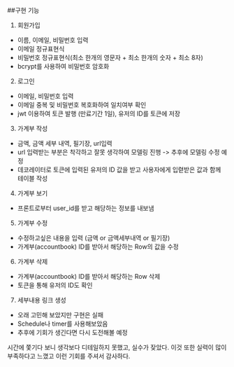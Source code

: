 ##구현 기능
1. 회원가입
  - 이름, 이메일, 비밀번호 입력
  - 이메일 정규표현식
  - 비밀번호 정규표현식(최소 한개의 영문자 + 최소 한개의 숫자 + 최소 8자)
  - bcrypt를 사용하여 비밀번호 암호화
2. 로그인
  - 이메일, 비밀번호 입력
  - 이메일 중복 및 비밀번호 복호화하여 일치여부 확인
  - jwt 이용하여 토큰 발행 (만료기간 1일), 유저의 ID를 토큰에 저장
3. 가계부 작성
  - 금액, 금액 세부 내역, 필기장, url입력
  - url 입력받는 부분은 착각하고 잘못 생각하여 모델링 진행 -> 추후에 모델링 수정 예정
  - 데코레이터로 토큰에 입력된 유저의 ID 값을 받고 사용자에게 입렫받은 값과 함께 테이블 작성
4. 가계부 보기
  - 프론트로부터 user_id를 받고 해당하는 정보를 내보냄
5. 가계부 수정
  - 수정하고싶은 내용을 입력 (금액 or 금액세부내역 or 필기장)
  - 가계부(accountbook) ID를 받아서 해당하는 Row의 값을 수정
6. 가계부 삭제
  - 가계부(accountbook) ID를 받아서 해당하는 Row 삭제
  - 토큰을 통해 유저의 ID도 확인
7. 세부내용 링크 생성
  - 오래 고민해 보았지만 구현은 실패
  - Schedule나 timer를 사용해보았음
  - 추후에 기회가 생긴다면 다시 도전해볼 예정

시간에 쫓기다 보니 생각보다 디테일하지 못했고, 실수가 잦았다. 이것 또한 실력이 많이 부족하다고 느꼈고 이런 기회를 주셔서 감사하다.
